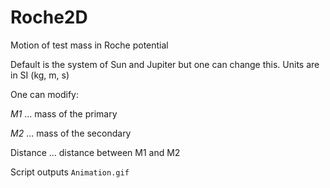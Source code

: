 # Roche2D
Motion of test mass in Roche potential

Default is the system of Sun and Jupiter but one can change this.
Units are in SI (kg, m, s)

One can modify:

*M1* ... mass of the primary

*M2* ... mass of the secondary

Distance ... distance between M1 and M2


Script outputs `Animation.gif`
